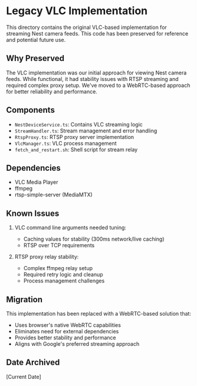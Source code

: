 # Legacy VLC Implementation

This directory contains the original VLC-based implementation for streaming Nest camera feeds. This code has been preserved for reference and potential future use.

## Why Preserved
The VLC implementation was our initial approach for viewing Nest camera feeds. While functional, it had stability issues with RTSP streaming and required complex proxy setup. We've moved to a WebRTC-based approach for better reliability and performance.

## Components
- `NestDeviceService.ts`: Contains VLC streaming logic
- `StreamHandler.ts`: Stream management and error handling
- `RtspProxy.ts`: RTSP proxy server implementation
- `VlcManager.ts`: VLC process management
- `fetch_and_restart.sh`: Shell script for stream relay

## Dependencies
- VLC Media Player
- ffmpeg
- rtsp-simple-server (MediaMTX)

## Known Issues
1. VLC command line arguments needed tuning:
   - Caching values for stability (300ms network/live caching)
   - RTSP over TCP requirements
   
2. RTSP proxy relay stability:
   - Complex ffmpeg relay setup
   - Required retry logic and cleanup
   - Process management challenges

## Migration
This implementation has been replaced with a WebRTC-based solution that:
- Uses browser's native WebRTC capabilities
- Eliminates need for external dependencies
- Provides better stability and performance
- Aligns with Google's preferred streaming approach

## Date Archived
[Current Date] 